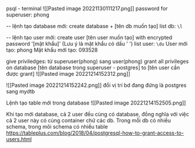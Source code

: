 
psql - terminal
![[Pasted image 20221130111217.png]]
password for superuser: phong

-- lệnh tạo database mới: create database + [tên db muốn tạo]
list db: `\l`

-- lệnh tạo user mới: create user [tên user muốn tạo] with encrypted password '[mật khẩu]'
(Lưu ý là mật khẩu có dấu '   ')
list user:  `\du`
User mới tạo: phong
Mật khẩu mới tạo: 093528


give priviledges: từ superuser(phong) sang user(phong)
grant all privileges on database [tên database trong superuser - postgres] to [tên user cần được grant]
![[Pasted image 20221214152312.png]]

![[Pasted image 20221214152242.png]]
đổi vị trí bd đang đứng là postgres sang mydtb

Lệnh tạo table mới trong database
![[Pasted image 20221214152505.png]]


Khi tạo mới database, cả 2 user đều cùng có database, đồng nghĩa với việc cả 2 user này có cùng container chứ các db.
Trong mỗi db có nhiều schema, trong mõi schema có nhiều table
https://tableplus.com/blog/2018/04/postgresql-how-to-grant-access-to-users.html